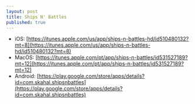 ```yaml
---
layout: post
title: Ships N' Battles
published: true
---
```

* iOS: [https://itunes.apple.com/us/app/ships-n-battles-hd/id510480132?mt=8](https://itunes.apple.com/us/app/ships-n-battles-hd/id510480132?mt=8)
* MacOS: [https://itunes.apple.com/pt/app/ships-n-battles/id531527189?mt=12](https://itunes.apple.com/pt/app/ships-n-battles/id531527189?mt=12)
* Android: [https://play.google.com/store/apps/details?id=com.skahal.shipsnbattles](https://play.google.com/store/apps/details?id=com.skahal.shipsnbattles)
